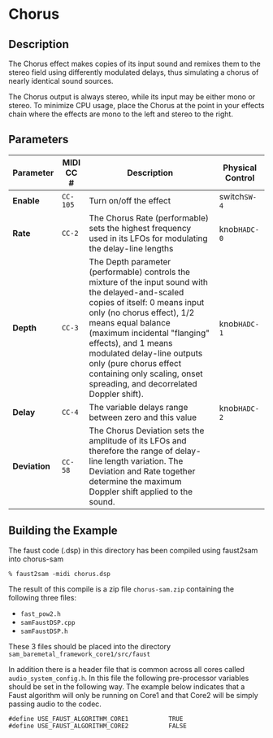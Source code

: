 # Chorus

## Description

The Chorus effect makes copies of its input sound and remixes them to the stereo field using differently modulated delays, thus simulating a chorus of nearly identical sound sources.

The Chorus output is always stereo, while its input may be either mono or stereo. To minimize CPU usage, place the Chorus at the point in your effects chain where the effects are mono to the left and stereo to the right.

## Parameters

Parameter     | MIDI CC # | Description | Physical Control |
|---|---|---|---|
**Enable**    | `CC-105`  | Turn on/off the effect | switch`SW-4` |
**Rate**      | `CC-2`    | The Chorus Rate (performable) sets the highest frequency used in its LFOs for modulating the delay-line lengths |knob`HADC-0` |
**Depth**     | `CC-3`    | The Depth parameter (performable) controls the mixture of the input sound with the delayed-and-scaled copies of itself: 0 means input only (no chorus effect), 1/2 means equal balance (maximum incidental "flanging" effects), and 1 means modulated delay-line outputs only (pure chorus effect containing only scaling, onset spreading, and decorrelated Doppler shift). | knob`HADC-1` |
**Delay**     | `CC-4`    | The variable delays range between zero and this value |knob`HADC-2` |
**Deviation** | `CC-58`   | The Chorus Deviation sets the amplitude of its LFOs and therefore the range of delay-line length variation. The Deviation and Rate together determine the maximum Doppler shift applied to the sound. | |

## Building the Example

The faust code (.dsp) in this directory has been compiled using faust2sam into chorus-sam

```
% faust2sam -midi chorus.dsp
```

The result of this compile is a zip file `chorus-sam.zip` containing the following three files:

  - `fast_pow2.h`
  - `samFaustDSP.cpp`
  - `samFaustDSP.h`

These 3 files should be placed into the directory `sam_baremetal_framework_core1/src/faust`

In addition there is a header file that is common across all cores called `audio_system_config.h`. In this file the following pre-processor variables should be set in the following way. The example below indicates that a Faust algorithm will only be running on Core1 and that Core2 will be simply passing audio to the codec. 

```
#define USE_FAUST_ALGORITHM_CORE1           TRUE
#define USE_FAUST_ALGORITHM_CORE2           FALSE
```
